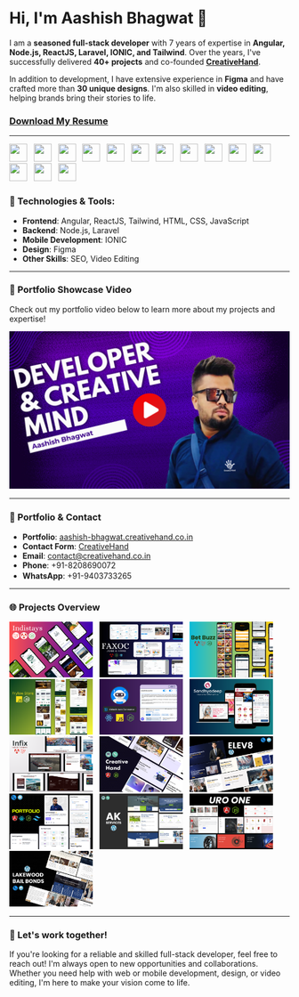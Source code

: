 # Hi, I'm Aashish Bhagwat 👋

I am a **seasoned full-stack developer** with 7 years of expertise in **Angular, Node.js, ReactJS, Laravel, IONIC, and Tailwind**. Over the years, I've successfully delivered **40+ projects** and co-founded **[CreativeHand](https://aashish-bhagwat.creativehand.co.in)**. 

In addition to development, I have extensive experience in **Figma** and have crafted more than **30 unique designs**. I'm also skilled in **video editing**, helping brands bring their stories to life.

### [Download My Resume](https://github.com/Aashishb4u/Aashishb4u/raw/78a86e626e4c6d366015fa97df913f57abe714fe/Aashish%20Bhagwat%20Resume%20_%202025.pdf)


---

<div>
<img height="32" width="32" src="https://cdn.simpleicons.org/angular/dd1100" /> &nbsp;
<img height="32" width="32" src="https://cdn.simpleicons.org/react/61DAFB" /> &nbsp;
<img height="32" width="32" src="https://cdn.simpleicons.org/node.js/5FA04E" /> &nbsp;
<img height="32" width="32" src="https://cdn.simpleicons.org/tsnode/3178C6" /> &nbsp;
<img height="32" width="32" src="https://cdn.simpleicons.org/wordpress/21759B" /> &nbsp;
<img height="32" width="32" src="https://cdn.simpleicons.org/tailwindcss/06B6D4" /> &nbsp;
<img height="32" width="32" src="https://cdn.simpleicons.org/html5/E34F26" /> &nbsp;
<img height="32" width="32" src="https://cdn.simpleicons.org/mongodb/47A248" /> &nbsp;
<img height="32" width="32" src="https://cdn.simpleicons.org/javascript/F7DF1E" /> &nbsp;
<img height="32" width="32" src="https://cdn.simpleicons.org/laravel/FF2D20" /> &nbsp;
<img height="32" width="32" src="https://cdn.simpleicons.org/ionic/3880FF" /> &nbsp;
<img height="32" width="32" src="https://cdn.simpleicons.org/css3/1572B6" /> &nbsp;
<img height="32" width="32" src="https://cdn.simpleicons.org/figma/F24E1E" /> &nbsp;
<img height="32" width="32" src="https://cdn.simpleicons.org/pwa/5A0FC8" /> &nbsp;
</span>  

### 🔧 Technologies & Tools:
- **Frontend**: Angular, ReactJS, Tailwind, HTML, CSS, JavaScript
- **Backend**: Node.js, Laravel
- **Mobile Development**: IONIC
- **Design**: Figma
- **Other Skills**: SEO, Video Editing

---

### 🎥 Portfolio Showcase Video

Check out my portfolio video below to learn more about my projects and expertise!

[![Portfolio Video](https://raw.githubusercontent.com/Aashishb4u/Aashishb4u/refs/heads/main/portfolio_thumbnail.png)](https://www.youtube.com/watch?v=gmIP1sXM1Wc)

---

### 💼 Portfolio & Contact
- **Portfolio**: [aashish-bhagwat.creativehand.co.in](https://aashish-bhagwat.creativehand.co.in)
- **Contact Form**: [CreativeHand](https://aashish-bhagwat.creativehand.co.in/contact)
- **Email**: contact@creativehand.co.in
- **Phone**: +91-8208690072
- **WhatsApp**: +91-9403733265 <span><img height="16" width="16" src="https://cdn.simpleicons.org/whatsapp/25D366" /></span>

---

### 🌐 Projects Overview

 <div> 
  <img height="100" width="150" src="https://raw.githubusercontent.com/Aashishb4u/Aashishb4u/refs/heads/main/indistays_banner.png" /> &nbsp;
  <img height="100" width="150" src="https://raw.githubusercontent.com/Aashishb4u/Aashishb4u/refs/heads/main/faxoc_banner.png" /> &nbsp;
  <img height="100" width="150" src="https://raw.githubusercontent.com/Aashishb4u/Aashishb4u/refs/heads/main/betbuzz_banner.png" /> &nbsp;
  <img height="100" width="150" src="https://raw.githubusercontent.com/Aashishb4u/Aashishb4u/refs/heads/main/frylow_banner.png" /> &nbsp;
  <img height="100" width="150" src="https://raw.githubusercontent.com/Aashishb4u/Aashishb4u/refs/heads/main/auto_commenter_banner.png" /> &nbsp;
  <img height="100" width="150" src="https://raw.githubusercontent.com/Aashishb4u/Aashishb4u/refs/heads/main/sandhyadeep_banner.png" /> &nbsp;
  <img height="100" width="150" src="https://raw.githubusercontent.com/Aashishb4u/Aashishb4u/refs/heads/main/infix_banner.png" /> &nbsp;
  <img height="100" width="150" src="https://github.com/Aashishb4u/Aashishb4u/blob/main/creative%20hand.png" /> &nbsp;
  <img height="100" width="150" src="https://github.com/Aashishb4u/Aashishb4u/blob/main/elev8.png" /> &nbsp;
  <img height="100" width="150" src="https://github.com/Aashishb4u/Aashishb4u/blob/main/portfolio.png" /> &nbsp;
  <img height="100" width="150" src="https://raw.githubusercontent.com/Aashishb4u/Aashishb4u/refs/heads/main/ak%20service.png" /> &nbsp;
  <img height="100" width="150" src="https://github.com/Aashishb4u/Aashishb4u/blob/main/uro%20one.png" /> &nbsp;
  <img height="100" width="150" src="https://github.com/Aashishb4u/Aashishb4u/blob/main/lakewood_project.png" /> &nbsp;
</div>

---

### 🚀 Let's work together!
If you're looking for a reliable and skilled full-stack developer, feel free to reach out! I'm always open to new opportunities and collaborations. Whether you need help with web or mobile development, design, or video editing, I'm here to make your vision come to life.
